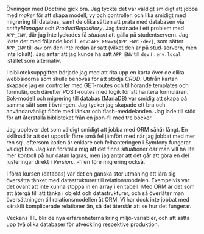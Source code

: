 Övningen med Doctrine gick bra. Jag tyckte det var väldigt smidigt att jobba med *maker* för att skapa modell, vy och controller, och lika smidigt med migrering till databas, samt de olika sätten att prata med databasen via *entityManager* och *ProductRepository*. Jag fastnade i ett problem med `APP_ENV`, där jag inte lyckades få *student* att gälla på studentservern. Jag löste det med följande kod i `.env`: `APP_ENV=${APP_ENV:-dev}`, som sätter `APP_ENV` till `dev` om den inte redan är satt (vilket den är på stud-servern, men inte lokalt). Jag antar att jag kunde ha satt `APP_ENV` till `dev` i `.env.local` istället som alternativ.

I biblioteksuppgiften började jag med att rita upp en karta över de olika webbsidorna som skulle behövas för att stödja *CRUD*. Utifrån kartan skapade jag en controller med GET-routes och tillhörande templates och formulär, och därefter POST-routes med logik för att hantera formulären. Bok-modell och migrering till databas (MariaDB) var smidig att skapa på samma sätt som i övningen. Jag tycker jag skapade ett bra och användarvänligt flöde med länkar och flash-meddelanden. Jag lade till stöd för att återställa biblioteket från en json-fil med tre böcker.

Jag upplever det som väldigt smidigt att jobba med ORM såhär långt. En skillnad är att det uppstår färre små fel jämfört med när jag jobbat med mer ren sql, eftersom koden är enklare och felhanteringen i Symfony fungerar väldigt bra. Jag kan förställa mig att det finns situationer där man vill ha lite mer kontroll på hur datan lagras, men jag antar att det går att göra en del justeringar direkt i *Version...*-filen före migrering också.

I förra kursen (databas) var det en ganska stor utmaning att lära sig översätta tänket med datastrukturer till relationsmodelen. Exempelvis var det ovant att inte kunna stoppa in en array i en tabell. Med ORM är det som att återgå till att tänka i objekt och datastrukturer, och så överlåter man översättningen till ralationsmodellen åt ORM. Vi har dock inte jobbat med särskilt komplicerade relationer än, så det återstår att se hur det fungerar.

Veckans TIL blir de nya erfarenheterna kring miljö-variabler, och att sätta upp två olika databaser för utveckling respektive produktion.